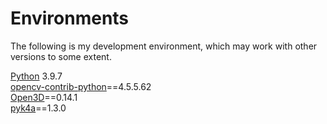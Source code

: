 # Environments  
The following is my development environment, which may work with other versions to some extent.  

[Python](https://www.python.org/downloads/release/python-397/) 3.9.7  
[opencv-contrib-python](https://pypi.org/project/opencv-contrib-python/)==4.5.5.62  
[Open3D](https://github.com/isl-org/Open3D)==0.14.1  
[pyk4a](https://github.com/etiennedub/pyk4a)==1.3.0  
